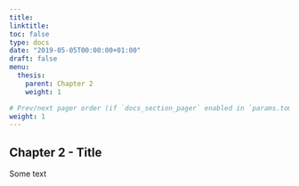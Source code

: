 ```yaml
--- 
title: 
linktitle: 
toc: false
type: docs
date: "2019-05-05T00:00:00+01:00"
draft: false
menu:
  thesis:
    parent: Chapter 2
    weight: 1

# Prev/next pager order (if `docs_section_pager` enabled in `params.toml`)
weight: 1
--- 
```


## Chapter 2 - Title

Some text

## 